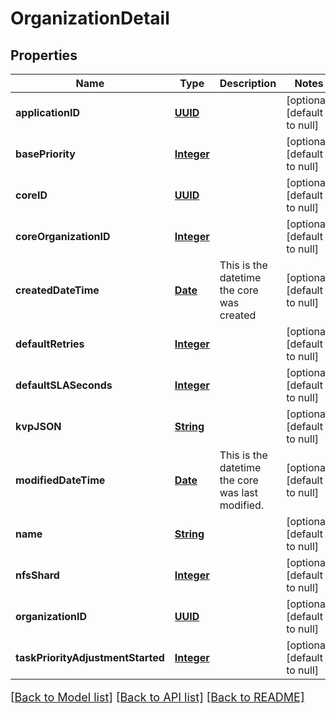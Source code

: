 # OrganizationDetail
## Properties

Name | Type | Description | Notes
------------ | ------------- | ------------- | -------------
**applicationID** | [**UUID**](UUID.md) |  | [optional] [default to null]
**basePriority** | [**Integer**](integer.md) |  | [optional] [default to null]
**coreID** | [**UUID**](UUID.md) |  | [optional] [default to null]
**coreOrganizationID** | [**Integer**](integer.md) |  | [optional] [default to null]
**createdDateTime** | [**Date**](DateTime.md) | This is the datetime the core was created | [optional] [default to null]
**defaultRetries** | [**Integer**](integer.md) |  | [optional] [default to null]
**defaultSLASeconds** | [**Integer**](integer.md) |  | [optional] [default to null]
**kvpJSON** | [**String**](string.md) |  | [optional] [default to null]
**modifiedDateTime** | [**Date**](DateTime.md) | This is the datetime the core was last modified. | [optional] [default to null]
**name** | [**String**](string.md) |  | [optional] [default to null]
**nfsShard** | [**Integer**](integer.md) |  | [optional] [default to null]
**organizationID** | [**UUID**](UUID.md) |  | [optional] [default to null]
**taskPriorityAdjustmentStarted** | [**Integer**](integer.md) |  | [optional] [default to null]

[[Back to Model list]](../README.md#documentation-for-models) [[Back to API list]](../README.md#documentation-for-api-endpoints) [[Back to README]](../README.md)

<style>
     p, ul, ol, li { font-size: 18px !important;}
</style>

